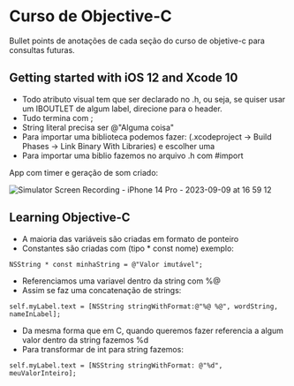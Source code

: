 # Curso de Objective-C

Bullet points de anotações de cada seção do curso de objetive-c para consultas futuras.

## Getting started with iOS 12 and Xcode 10

* Todo atributo visual tem que ser declarado no .h, ou seja, se quiser usar um IBOUTLET de algum label, direcione para o header.
* Tudo termina com ;
* String literal precisa ser @"Alguma coisa"
* Para importar uma biblioteca podemos fazer: (.xcodeproject -> Build Phases -> Link Binary With Libraries) e escolher uma
* Para importar uma biblio fazemos no arquivo .h com #import <suaBiblio>

App com timer e geração de som criado:

![Simulator Screen Recording - iPhone 14 Pro - 2023-09-09 at 16 59 12](https://github.com/rnlobao/curso-objc/assets/66230142/53d35d25-e0cf-4e53-a61c-5983ff182971)

## Learning Objective-C

* A maioria das variáveis são criadas em formato de ponteiro
* Constantes são criadas com (tipo * const nome) exemplo:
```
NSString * const minhaString = @"Valor imutável";
```
* Referenciamos uma variavel dentro da string com %@
* Assim se faz uma concatenação de strings:

```
self.myLabel.text = [NSString stringWithFormat:@"%@ %@", wordString, nameInLabel];

```
* Da mesma forma que em C, quando queremos fazer referencia a algum valor dentro da string fazemos %d
* Para transformar de int para string fazemos:

```
self.myLabel.text = [NSString stringWithFormat: @"%d", meuValorInteiro];
```






